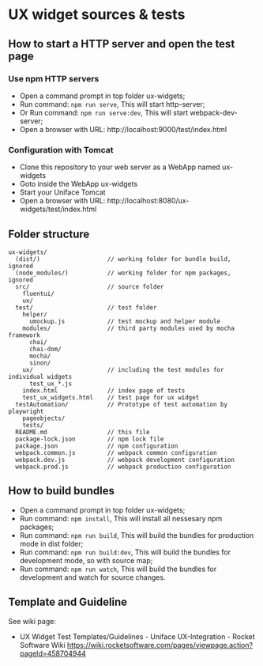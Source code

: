 # UX widget sources & tests

## How to start a HTTP server and open the test page

### Use npm HTTP servers
- Open a command prompt in top folder ux-widgets;
- Run command: ```npm run serve```,
  This will start http-server;
- Or Run command: ```npm run serve:dev```,
  This will start webpack-dev-server;
- Open a browser with URL: http://localhost:9000/test/index.html

### Configuration with Tomcat

- Clone this repository to your web server as a WebApp named ux-widgets
- Goto inside the WebApp ux-widgets
- Start your Uniface Tomcat
- Open a browser with URL: http://localhost:8080/ux-widgets/test/index.html

## Folder structure

```
ux-widgets/
  (dist/)                   // working folder for bundle build, ignored
  (node_modules/)           // working folder for npm packages, ignored
  src/                      // source folder
    fluentui/
    ux/
  test/                     // test folder
    helper/
      umockup.js            // test mockup and helper module
    modules/                // third party modules used by mocha framework
      chai/
      chai-dom/
      mocha/
      sinon/
    ux/                     // including the test modules for individual widgets
      test_ux_*.js
    index.html              // index page of tests
    test_ux_widgets.html    // test page for ux widget
  testAutomation/           // Prototype of test automation by playwright
    pageobjects/
    tests/
  README.md                 // this file
  package-lock.json         // npm lock file
  package.json              // npm configuration
  webpack.common.js         // webpack common configuration
  webpack.dev.js            // webpack development configuration
  webpack.prod.js           // webpack production configuration
```

## How to build bundles

- Open a command prompt in top folder ux-widgets;
- Run command: ```npm install```,
  This will install all nessesary npm packages;
- Run command: ```npm run build```,
  This will build the bundles for production mode in dist folder;
- Run command: ```npm run build:dev```,
  This will build the bundles for development mode, so with source map;
- Run command: ```npm run watch```,
  This will build the bundles for development and watch for source changes.
  
## Template and Guideline

See wiki page:
- UX Widget Test Templates/Guidelines - Uniface UX-Integration - Rocket Software Wiki
  https://wiki.rocketsoftware.com/pages/viewpage.action?pageId=458704944
